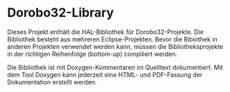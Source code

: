 # Dorobo32-Library

Dieses Projekt enthält die HAL-Bibliothek für Dorobo32-Projekte. Die Bibliothek besteht aus mehreren Eclipse-Projekten. Bevor die Bibiothek in anderen Projekten verwendet werden kann, müssen die Bibliotheksprojekte in der richtigen Reihenfolge (bottom-up) compiliert werden.

Die Bibliothek ist mit Doxygen-Kommentaren im Quelltext dokumentiert. Mit dem Tool Doxygen kann jederzeit eine HTML- und PDF-Fassung der Dokumentation erstellt werden.
